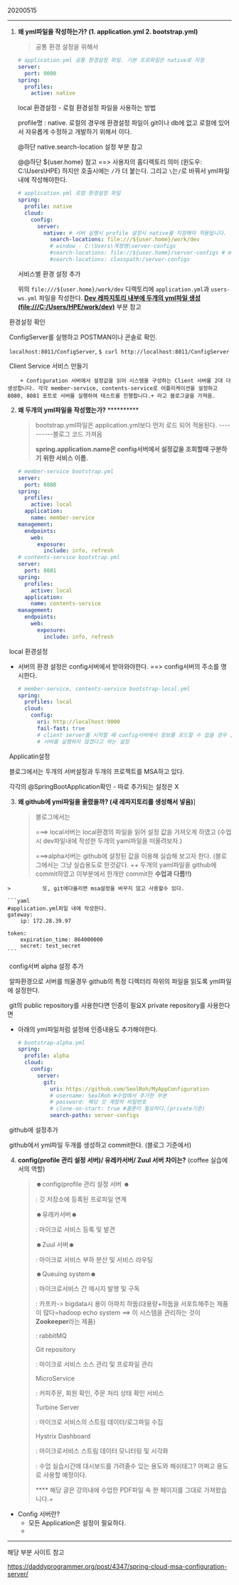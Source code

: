 20200515

---

1. **왜 yml파일을 작성하는가? (1. application.yml 2. bootstrap.yml)**

   > 공통 환경 설정을 위해서

   ```yaml
   # application.yml 공통 환경설정 파일. 기본 프로파일은 native로 지정
   server:
     port: 9000
   spring:
     profiles:
       active: native
   ```

   local 환경설정 - 로컬 환경설정 파일을 사용하는 방법

   profile명 : native. 로컬의 경우에 환경설정 파일이 git이나 db에 없고 로컬에 있어서 자유롭게 수정하고 개발하기 위해서 이다. 

    @하단 native.search-location 설정 부분 참고

    @@하단 ${user.home} 참고 ==> 사용자의 홈디렉토리 의미 (윈도우: C:\Users\HPE) 하지만 호출시에는 `/`가 더 붙는다. 그리고 `\`는`/`로 바꿔서 yml파일 내에 작성해야한다.

   ```yaml
   # application.yml 로컬 환경설정 파일
   spring:
     profile: native
     cloud:
       config:
         server:
           native: # 서버 실행시 profile 설정시 native를 지정해야 적용됩니다.
             search-locations: file:///${user.home}/work/dev
             # window - C:\Users\계정명\server-configs
             #search-locations: file://${user.home}/server-configs # mac, linux
             #search-locations: classpath:/server-configs
   ```

   서비스별 환경 설정 추가

   위의 `file:///${user.home}/work/dev` 디렉토리에 `application.yml`과 `users-ws.yml` 파일을 작성한다.  [**Dev 레파지토리 내부에 두개의 yml파일 생성 (file:///C:/Users/HPE/work/dev)**](https://github.com/SeolRoh/TIL/blob/master/MicroService_Architecture/20200514_studynotes_BearerToken.md) 부분 참고



​		환경설정 확인

​		ConfigServer를 실행하고 POSTMAN이나 콘솔로 확인. 

​		`localhost:8011/ConfigServer`, `$ curl http://localhost:8011/ConfigServer`



​		Client Service 서비스 만들기

		+ Configuration 서버에서 설정값을 읽어 시스템을 구성하는 Client 서버를 2대 더 생성합니다. 각각 member-service, contents-service로 어플리케이션을 설정하고 8080, 8081 포트로 서버를 실행하여 테스트를 진행합니다.+ 라고 블로그글을 가져옴.





2. **왜 두개의 yml파일을 작성했는가?** **********

   > bootstrap.yml파일은 application.yml보다 먼저 로드 되어 적용된다. ----------블로그 코드 가져옴
   >
   > **spring.application.name은 config서버에서 설정값을 조회할때 구분하기 위한 서비스 이름.**

   ```yaml
   # member-service bootstrap.yml
   server:
     port: 8080
   spring:
     profiles:
       active: local
     application:
       name: member-service
   management:
     endpoints:
       web:
         exposure:
           include: info, refresh
   # contents-service bootstrap.yml
   server:
     port: 8081
   spring:
     profiles:
       active: local
     application:
       name: contents-service
   management:
     endpoints:
       web:
         exposure:
           include: info, refresh
   ```



​		local 환경설정

+ 서버의 환경 설정은 config서버에서 받아와야한다. ==> config서버의 주소를 명시한다.

  ```yaml
  # member-service, contents-service bootstrap-local.yml 
  spring:
    profiles: local
    cloud:
      config:
        uri: http://localhost:9000
        fail-fast: true 
        # client server를 시작할 때 config서버에서 정보를 로드할 수 없을 경우 ,
        # 서버를 실행하지 않겠다고 하는 설정
  ```



​		Applicatin설정

​		블로그에서는 두개의 서버설정과 두개의 프로젝트를 MSA하고 있다.

​		각각의 @SpringBootApplication확인 - 따로 추가되는 설정은 X



 3. **왜 github에 yml파일을 올렸을까? (새 레파지토리를 생성해서 넣음)**]

    > 블로그에서는 
    >
    > ===> local서버는 local환경의 파일을 읽어 설정 값을 가져오게 하였고 (수업시 dev파일내에 작성한 두개의 yaml파일을 떠올려보자.)
    >
    > ===>alpha서버는 github에 설정된 값을 이용해 실습해 보고자 한다. (블로그에서는 그냥 실습용도로 한것같다. ++ 두개의 yaml파일을 github에 commit하였고 이부분에서 한개만 commit한 **수업과 다름!!)**
>
    > ​			또, git에다올리면 msa설정을 바꾸지 않고 사용할수 있다.
    
    ```yaml
    #application.yml파일 내에 작성한다.
    gateway:
        ip: 172.28.39.97
    
    token:
        expiration_time: 864000000
        secret: test_secret
    ```



​		config서버 alpha 설정 추가

​		알파환경으로 서버를 띄울경우 github의 특정 디렉터리 하위의 파일을 읽도록 yml파일에 설정한다.

​		git의 public repository를 사용한다면 인증이 필요X private repository를 사용한다면 

+ 아래의 yml파일처럼 설정에 인증내용도 추가해야한다. 

  ```yaml
  # bootstrap-alpha.yml
  spring:
    profile: alpha
    cloud:
      config:
        server:
          git:
            uri: https://github.com/SeolRoh/MyAppConfiguration
            # username: SeolRoh #수업에서 추가한 부분
            # password: 해당 깃 계정의 비밀번호
            # clone-on-start: true #클론이 필요하다.(private기준)
            search-paths: server-configs
  ```



​		github에 설정추가

​		github에서 yml파일 두개를 생성하고 commit한다. (블로그 기준에서)





4. **config(profile 관리 설정 서버)/ 유레카서버/ Zuul 서버 차이는?** (coffee 실습에서의 역할) 

   > ☻config(profile 관리 설정 서버 ☻
   >
   > : 깃 저장소에 등록된 프로파일 연계
   >
   > ☻유레카서버☻
   >
   > : 마이크로 서비스 등록 및 발견
   >
   > ☻Zuul 서버☻
   >
   > : 마이크로 서비스 부하 분산 및 서비스 라우팅
   >
   > ☻Queuing system☻
   >
   > : 마이크로서비스 간 메시지 발행 및 구독 
   >
   > : 카프카-> bigdata시 용이 아파치 하둡(대용량+하둡을 서포트해주는 제품이 많다=hadoop echo system ==> 이 시스템을 관리하는 것이 **Zookeeper**라는 제품)
   >
   > : rabbitMQ
   >
   > Git repository
   >
   > : 마이크로 서비스 소스 관리 및 프로파일 관리
   >
   > MicroService
   >
   > : 커피주문, 회원 확인, 주문 처리 상태 확인 서비스
   >
   > Turbine Server
   >
   > : 마이크로 서비스의 스트림 데이터/로그파일 수집
   >
   > Hystrix Dashboard
   >
   > : 마이크로서비스 스트림 데이터 모니터링 및 시각화
   >
   > : 수업 실습시간에 대시보드를 가려줄수 있는 용도와 해쉬태그? 어쩌고 용도로 사용할 예정이다.
   >
   > 
   >
   > **** 해당 글은 강의내에 수업한 PDF파일 속 한 페이지를 그대로 가져왔습니다.+
   

+ Config 서버란?
  + 모든 Application은 설정이 필요하다.
  + 

---

해당 부분 사이트 참고 

https://daddyprogrammer.org/post/4347/spring-cloud-msa-configuration-server/

 